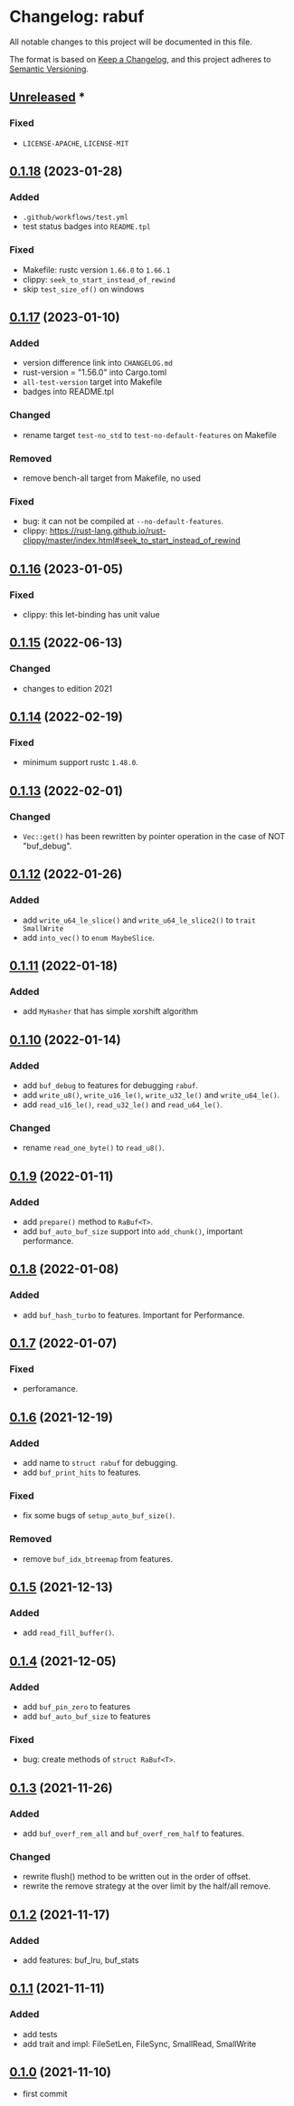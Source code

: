 # Changelog: rabuf

All notable changes to this project will be documented in this file.

The format is based on [Keep a Changelog](https://keepachangelog.com/en/1.0.0/),
and this project adheres to [Semantic Versioning](https://semver.org/spec/v2.0.0.html).

## [Unreleased] *
### Fixed
* `LICENSE-APACHE`, `LICENSE-MIT`


## [0.1.18] (2023-01-28)
### Added
* `.github/workflows/test.yml`
* test status badges into `README.tpl`

### Fixed
* Makefile: rustc version `1.66.0` to `1.66.1`
* clippy: `seek_to_start_instead_of_rewind`
* skip `test_size_of()` on windows

## [0.1.17] (2023-01-10)
### Added
* version difference link into `CHANGELOG.md`
* rust-version = "1.56.0" into Cargo.toml
* `all-test-version` target into Makefile
* badges into README.tpl

### Changed
* rename target `test-no_std` to `test-no-default-features` on Makefile

### Removed
* remove bench-all target from Makefile, no used

### Fixed
* bug: it can not be compiled at `--no-default-features`.
* clippy: https://rust-lang.github.io/rust-clippy/master/index.html#seek_to_start_instead_of_rewind

## [0.1.16] (2023-01-05)
### Fixed
* clippy: this let-binding has unit value

## [0.1.15] (2022-06-13)
### Changed
* changes to edition 2021

## [0.1.14] (2022-02-19)
### Fixed
* minimum support rustc `1.48.0`.

## [0.1.13] (2022-02-01)
### Changed
* `Vec::get()` has been rewritten by pointer operation in the case of NOT "buf_debug".

## [0.1.12] (2022-01-26)
### Added
* add `write_u64_le_slice()` and `write_u64_le_slice2()` to `trait SmallWrite`
* add `into_vec()` to `enum MaybeSlice`.

## [0.1.11] (2022-01-18)
### Added
* add `MyHasher` that has simple xorshift algorithm

## [0.1.10] (2022-01-14)
### Added
* add `buf_debug` to features for debugging `rabuf`.
* add `write_u8()`, `write_u16_le()`, `write_u32_le()` and `write_u64_le()`.
* add `read_u16_le()`, `read_u32_le()` and `read_u64_le()`.

### Changed
* rename `read_one_byte()` to `read_u8()`.

## [0.1.9] (2022-01-11)
### Added
* add `prepare()` method to `RaBuf<T>`.
* add `buf_auto_buf_size` support into `add_chunk()`, important performance.

## [0.1.8] (2022-01-08)
### Added
* add `buf_hash_turbo` to features. Important for Performance.

## [0.1.7] (2022-01-07)
### Fixed
* perforamance.

## [0.1.6] (2021-12-19)
### Added
* add name to `struct rabuf` for debugging.
* add `buf_print_hits` to features.

### Fixed
* fix some bugs of `setup_auto_buf_size()`.

### Removed
* remove `buf_idx_btreemap` from features.


## [0.1.5] (2021-12-13)
### Added
* add `read_fill_buffer()`.

## [0.1.4] (2021-12-05)
### Added
* add `buf_pin_zero` to features
* add `buf_auto_buf_size` to features

### Fixed
* bug: create methods of `struct RaBuf<T>`.

## [0.1.3] (2021-11-26)
### Added
* add `buf_overf_rem_all` and `buf_overf_rem_half` to features.

### Changed
* rewrite flush() method to be written out in the order of offset.
* rewrite the remove strategy at the over limit by the half/all remove.

## [0.1.2] (2021-11-17)
### Added
* add features: buf_lru, buf_stats

## [0.1.1] (2021-11-11)
### Added
* add tests
* add trait and impl: FileSetLen, FileSync, SmallRead, SmallWrite

## [0.1.0] (2021-11-10)
* first commit

[Unreleased]: https://github.com/aki-akaguma/rabuf/compare/v0.1.18..HEAD
[0.1.18]: https://github.com/aki-akaguma/rabuf/compare/v0.1.17..v0.1.18
[0.1.17]: https://github.com/aki-akaguma/rabuf/compare/v0.1.16..v0.1.17
[0.1.16]: https://github.com/aki-akaguma/rabuf/compare/v0.1.15..v0.1.16
[0.1.15]: https://github.com/aki-akaguma/rabuf/compare/v0.1.14..v0.1.15
[0.1.14]: https://github.com/aki-akaguma/rabuf/compare/v0.1.13..v0.1.14
[0.1.13]: https://github.com/aki-akaguma/rabuf/compare/v0.1.12..v0.1.13
[0.1.12]: https://github.com/aki-akaguma/rabuf/compare/v0.1.11..v0.1.12
[0.1.11]: https://github.com/aki-akaguma/rabuf/compare/v0.1.10..v0.1.11
[0.1.10]: https://github.com/aki-akaguma/rabuf/compare/v0.1.9..v0.1.10
[0.1.9]: https://github.com/aki-akaguma/rabuf/compare/v0.1.8..v0.1.9
[0.1.8]: https://github.com/aki-akaguma/rabuf/compare/v0.1.7..v0.1.8
[0.1.7]: https://github.com/aki-akaguma/rabuf/compare/v0.1.6..v0.1.7
[0.1.6]: https://github.com/aki-akaguma/rabuf/compare/v0.1.5..v0.1.6
[0.1.5]: https://github.com/aki-akaguma/rabuf/compare/v0.1.4..v0.1.5
[0.1.4]: https://github.com/aki-akaguma/rabuf/compare/v0.1.3..v0.1.4
[0.1.3]: https://github.com/aki-akaguma/rabuf/compare/v0.1.2..v0.1.3
[0.1.2]: https://github.com/aki-akaguma/rabuf/compare/v0.1.1..v0.1.2
[0.1.1]: https://github.com/aki-akaguma/rabuf/compare/v0.1.0..v0.1.1
[0.1.0]: https://github.com/aki-akaguma/rabuf/releases/tag/v0.1.0
